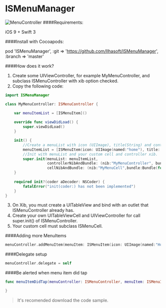 # ISMenuManager

![MenuController](http://i.imgur.com/uf9EYsu.png)
####Requirements:

iOS 9 +
Swift 3

####Install with Cocoapods:

 pod 'ISMenuManager', :git => 'https://github.com/Ilhasoft/ISMenuManager', :branch => 'master'

 ####How does it work?

1. Create some UIViewController, for example MyMenuController, and subclass ISMenuController with xib option checked.
2. Copy the following code:

```swift
import ISMenuManager

class MyMenuController: ISMenuController {

    var menuItemList = [ISMenuItem]()
    
    override func viewDidLoad() {
        super.viewDidLoad()
    }

    init() {
    	//Create a menuList with icon (UIImage), title(String) and controller (UIViewController)
        menuItemList = [ISMenuItem(icon: UIImage(named:"home"), title: "Home", controller: nil)]
        //Init with menuList and your custom cell and controller xib.
        super.init(menuList: menuItemList,
                   controllerNibAndBundle: (nib:"MyMenuController", bundle: Bundle(for:MyMenuController.self)),
                   cellNibAndBundle: (nib:"MyMenuCell",bundle:Bundle(for: MyMenuCell.self)))
    }
    
    required init?(coder aDecoder: NSCoder) {
        fatalError("init(coder:) has not been implemented")
    }    
}
```

3. On Xib, you must create a UITableView and bind with an outlet that ISMenuController already has.
4. Create your own UITableViewCell and UIViewController for call super.init() of ISMenuController.
5. Your custom cell must subclass ISMenuCell. 


####Adding more MenuItems

```swift
menuController.addMenuItem(menuItem: ISMenuItem(icon: UIImage(named:"Home"), title: "Home \(index)", controller: nil))
```

####Delegate setup

```swift
menuController.delegate = self
```


####Be alerted when menu item did tap

```swift
func menuItemDidTap(menuController: ISMenuController, menuItem: ISMenuItem, index: Int) {

}
```



>It's recomended download the code sample.